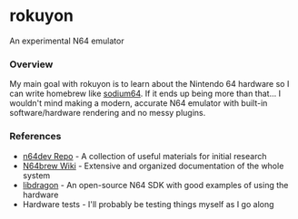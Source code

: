 # rokuyon
An experimental N64 emulator

### Overview
My main goal with rokuyon is to learn about the Nintendo 64 hardware so I can write homebrew like [sodium64](https://github.com/Hydr8gon/sodium64). If it ends up being more than that... I wouldn't mind making a modern, accurate N64 emulator with built-in software/hardware rendering and no messy plugins.

### References
* [n64dev Repo](https://github.com/mikeryan/n64dev) - A collection of useful materials for initial research
* [N64brew Wiki](https://n64brew.dev/wiki/Main_Page) - Extensive and organized documentation of the whole system
* [libdragon](https://github.com/DragonMinded/libdragon) - An open-source N64 SDK with good examples of using the hardware
* Hardware tests - I'll probably be testing things myself as I go along
